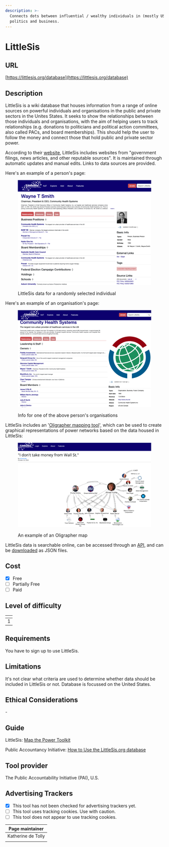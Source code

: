 ```yaml
---
description: >-
  Connects dots between influential / wealthy individuals in (mostly US)
  politics and business.
---
```


# LittleSis

## URL

[https://littlesis.org/database](https://littlesis.org/database)

## Description

LittleSis is a wiki database that houses information from a range of online sources on powerful individuals and organisations in the public and private sectors in the Unites States. It seeks to show the relationships between those individuals and organisations, with the aim of helping users to track relationships (e.g. donations to politicians and political action committees, also called PACs, and board memberships). This should help the user to follow the money and connect those that hold public and private sector power.

According to their [website](https://littlesis.org/database), LittleSis includes websites from "government filings, news articles, and other reputable sources". It is maintained through automatic updates and manual edits. Links to data sources are provided.

Here's an example of a person's page:

<figure><img src=".gitbook/assets/Screenshot 2024-09-25 at 15.45.07.png" alt=""><figcaption><p>LittleSis data for a randomly selected individual</p></figcaption></figure>

Here's an example of an organisation's page:

<figure><img src=".gitbook/assets/Screenshot 2024-09-25 at 15.49.24.png" alt=""><figcaption><p>Info for one of the above person's organisations</p></figcaption></figure>

LittleSis includes an '[Oligrapher mapping tool](https://littlesis.org/oligrapher)', which can be used to create graphical representations of power networks based on the data housed in LittleSis:

<figure><img src=".gitbook/assets/Screenshot 2024-09-25 at 14.59.22.png" alt=""><figcaption><p>An example of an Oligrapher map</p></figcaption></figure>

LittleSis data is searchable online, can be accessed through an [API](https://littlesis.org/api), and can be [downloaded](https://littlesis.org/database/bulk\_data) as JSON files.

## Cost

* [x] Free
* [ ] Partially Free
* [ ] Paid

## Level of difficulty

<table><thead><tr><th data-type="rating" data-max="5"></th></tr></thead><tbody><tr><td>1</td></tr></tbody></table>

## Requirements

You have to sign up to use LittleSis.

## Limitations

It's not clear what criteria are used to determine whether data should be included in LittleSis or not. Database is focussed on the United States.

## Ethical Considerations

\-

## Guide

LittleSis: [Map the Power Toolkit](https://littlesis.org/toolkit)

Public Accountancy Initiative: [How to Use the LittleSis.org database](https://www.youtube.com/watch?v=lFio2jpgn88)

## Tool provider

The Public Accountability Initiative (PAI), U.S.

## Advertising Trackers

* [x] This tool has not been checked for advertising trackers yet.
* [ ] This tool uses tracking cookies. Use with caution.
* [ ] This tool does not appear to use tracking cookies.

| Page maintainer    |
| ------------------ |
| Katherine de Tolly |
|                    |
